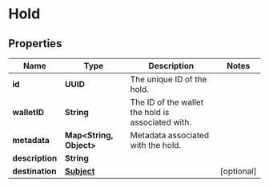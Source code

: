 

# Hold


## Properties

| Name | Type | Description | Notes |
|------------ | ------------- | ------------- | -------------|
|**id** | **UUID** | The unique ID of the hold. |  |
|**walletID** | **String** | The ID of the wallet the hold is associated with. |  |
|**metadata** | **Map&lt;String, Object&gt;** | Metadata associated with the hold. |  |
|**description** | **String** |  |  |
|**destination** | [**Subject**](Subject.md) |  |  [optional] |



